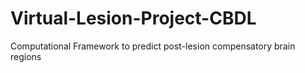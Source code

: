 # Virtual-Lesion-Project-CBDL
Computational Framework to predict post-lesion compensatory brain regions 
